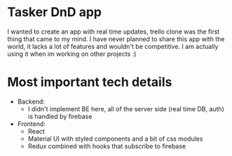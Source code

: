 # Tasker DnD app

I wanted to create an app with real time updates, trello clone was the first thing that came to my mind. I have never planned to share this app with the world, it lacks a lot of features and wouldn't be competitive. I am actually using it when im working on other projects :)

# Most important tech details

- Backend:
	- I didn't implement BE here, all of the server side (real time DB, auth) is handled by firebase
- Frontend: 
	- React
	- Material UI with styled components and a bit of css modules
	- Redux combined with hooks that subscribe to firebase
